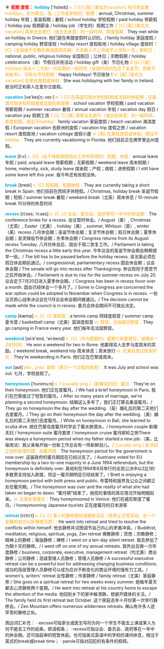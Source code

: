 ☀ <font color="red">**假期 度假：**</font>
<font color="sky blue">**holiday**</font> ['hɒlədɪ] 
<font color="orange">n. 1 [U] [英] [美式为vacation] 也可用复数holidays，亦为英式，指（工作或学校的）假期：</font>annual, Christmas, summer holiday 年假；圣诞假期；暑假 / school holiday 学校假期 / paid holiday 带薪假 / holiday pay 假期薪金 / holiday job（学生的）假期工作 <font color="orange">2 [C] [英] [美式为vacation] 离家出去旅行（或出去休息）的一段时间，即度假期：</font>They met while on holiday in Greece. 他们是在希腊度假时认识的。/ family holiday 家庭度假 / camping holiday 野营度假 / holiday resort 度假胜地 / holiday village 度假村 <font color="orange">3 [C]（尤指由于宗教庆典或国家庆典）大多数人不上班或不上学的一天，即假日：</font>national, public, religious holiday 全国假日；公休日；宗教假期 / holiday celebrations（美）节假日庆祝活动 / holiday gift（美）节日礼物 <font color="orange">4 [pl.] [美] holidays 指从十二月到一月前期的一段时间（该段时间内包含了圣诞节，修殿节和新年），可称为节日假期：</font>Happy Holidays! 节日愉快！<font color="orange">vi. [英] [美式为vacation] 在某处度假或休假：</font>She was holidaying with her family in Ireland. 她当时正和家人在爱尔兰度假。

<font color="sky blue">**vacation**</font> [və'keɪʃn; veɪ-] 
<font color="orange">n. 1 [C] 在英国可指大学的假期或法庭的休庭期；在美国可指学校的假期或法庭的休庭期：</font>school vacation 学校假期 / paid vacation 带薪假期 / summer vacation 暑假 / annual vacation 年假 / vacation day 假日 / vacation pay 假期工资 <font color="orange">2 [U, C] [美] 离家出去旅行（或出去休息）的一段时间，即度假期，相当于holiday：</font>family vacation 家庭度假 / beach vacation 海滨度假 / European vacation 去欧洲的度假 / vacation trip 度假之旅 / vacation resort 度假胜地 / vacation cottage 度假小屋 <font color="orange">vi. [美] 在某处度假或休假，相当于holiday：</font>They are currently vacationing in Florida. 他们目前正在佛罗里达州度假。

<font color="sky blue">**leave**</font> [li:v] 
<font color="orange">n. [U]（由于特殊原因而从工作中获得的）假期，休假：</font>annual leave 年假 / paid, unpaid leave 带薪假期；无薪假期 / weekend leave 周末假期 / home, maternity, sick, study leave 探亲假；产假；病假；进修假期 / I still have some leave left this year. 我今年还有些假没休。

<font color="sky blue">**break**</font> [breɪk] 
<font color="orange">n. [C] 短假期，短期休假：</font>They are currently taking a short break in Spain. 他们目前在西班牙休短假。/ Christmas, holiday break 圣诞节假期；短假 / summer break 暑假 / weekend break（尤英）周末休息 / 10-minute break 10分钟的休息时间
           
<font color="sky blue">**recess**</font> [rɪˈses; ˈri:ses]
<font color="orange">n. [C, U] 议会、委员会、政府等在一年中的休会期：</font>The conference broke for a recess. 会议暂时休会。/ August（美）, Christmas（尤英）, Easter（尤美）, holiday（美）, summer, Whitsun（英）, winter（美）recess 八月休会期；圣诞节休会期；复活节休会期；假日休会期；夏季休会期；圣灵降临节休会期；冬季休会期 / Congress returns from its August recess Tuesday. 八月份休会后，国会于周二恢复工作。/ Parliament is taking the Christmas recess a little early this year. 今年议会的圣诞节休会期会稍稍提早一些。/ The bill has to be passed before the holiday recess. 该法案必须在假日休会期前通过。/ congressional, parliamentary recess 国会休会期；议会休会期 / The senate will go into recess after Thanksgiving. 参议院将于感恩节之后开始休会。/ Parliament is due to rise for the summer recess on July 20. 议会定于7月20日进入夏季休会期。/ Congress has been in recess fovor over a month. 国会已经休会一个多月了。/ Some in Congress are concerned the war option could be adopted in November when Congress is in recess. 一些议员担心战争决议会在11月议会休会期间被通过。/ The decision cannot be made while the council is in recess. 委员会休会期间不可做出决定。         

<font color="sky blue">**camp**</font> [kæmp] 
<font color="orange">n. [C, U] 度假营：</font>a tennis camp 网球度假营 / summer camp 夏令营 / basketball camp（尤美）篮球度假营 <font color="orange">vi. 野营，尤指假日野营：</font>They go camping in France every year. 他们每年去法国野营。

<font color="sky blue">**weekend**</font> [wi:k'end, 'wi:kend] 
<font color="orange">n. [C]（作为假期的）星期六和星期日，或略长一点的时间：</font>He won a weekend for two in Rome. 他赢得双人去罗马度周末的奖励。/ weekend break, weekend trip 周末休息；周末旅行 <font color="orange">vi. 在某处度过周末时光：</font>They’re weekending in Paris. 他们正在巴黎度周末。

<font color="sky blue">**out**</font> [aʊt] 
<font color="orange">adv., prep. 放假（表示一个过程的结束）：</font>It was July and school was out. 七月，学校放假了。
                     
<font color="sky blue">**honeymoon**</font> [ˈhʌnimu:n]
<font color="orange">n. 1 [usually sing.]（新婚夫妇的）蜜月：</font>They're on their honeymoon. 他们正在度蜜月。/ We had a brief honeymoon in Paris. 我们在巴黎度过了短暂的蜜月。/ After so many years of marriage, we're planning a second honeymoon. 结婚这么多年了，我们正打算去重温蜜月。/ They go on honeymoon the day after the wedding.（英）婚礼后的第二天他们去度蜜月。/ They go on their honeymoon the day after the wedding.（美）婚礼后的第二天他们去度蜜月。/ While on honeymoon in Bali, she learned to scuba dive. 她在巴厘岛度蜜月时学会了戴水肺潜水。/ honeymoon couple 新婚夫妇 / honeymoon suite 蜜月套房 / honeymoon cruise 蜜月邮轮之旅There was always a honeymoon period when my father started a new job.（美，比喻用法）我父亲每开始一份新工作总会有一阵新鲜劲儿。<font color="orange">2 [usually sing.] 新活动之初的和谐时期，如蜜月期：</font>The honeymoon period for the government is now over. 这届政府的蜜月期现在已经过去了。/ Austrians voted for EU membership by a two-to-one majority in a June 1994 referendum, but the honeymoon is definitely over. 奥地利在1994年6月举行的全民公决中以2比1的多数票支持加入欧盟，但这一蜜月期明显已经结束了。/ Brett is enjoying a honeymoon period with both press and public. 布雷特和报界及公众之间都正处在蜜月期。/ The honeymoon was over and the reality of what she had taken on began to dawn. "蜜月期"结束了，她揽的事情的真实情况开始明朗起来。<font color="orange">vi. 去某处度蜜月：</font>They honeymooned in Venice. 他们在威尼斯度了蜜月。/ honeymooning Japanese tourists 正在度蜜月的日本游客
 
<font color="sky blue">**retreat**</font> [rɪˈtri:t]
<font color="orange">n. [U, C] 某人的静修期间或静修活动（其停止日常活动，去一个安静的地方以祈祷或沉思）：</font>He went into retreat and tried to resolve the conflicts within himself. 他去静修并试图调节自己内心的矛盾冲突。/ Buddhist, meditation, religious, spiritual, yoga, Zen retreat 佛教静修；冥想；宗教静修；精神上的静修；瑜伽静修；禅修 / I went on a ten-day silent retreat. 我去参加了为期十天的静修。/ I went off on one of my annual retreats. 我外出去做一次年度静修 / business, corporate, executive, management retreat（均尤美）商业静修；公司静修；高级管理人员静修；管理人员静修 / A successful executive retreat can be a powerful tool for addressing changing business conditions. 成功的高级管理人员静修可以成为应对不断变化的商业环境的强有力工具。/ women's, writers' retreat 女性静修；作家静修 / family retreat（尤美）家庭静修 / She goes on a spiritual retreat for two weeks every summer. 她每年夏天都去心灵静修两个星期。/ He went into retreat at his country home to escape the attention of the media. 他回到乡下的家中躲清静，想避开媒体的关注。/ The family held its first retreat last October. 这个家庭去年十月份第一次举行静修会。/ Zen Mountain offers numerous wilderness retreats. 禅山有许多人迹罕至的静修之处。
 
周边词汇补充：
· excuse可指家长或医生写的为何一个学生不能去上课或某人为何不能去工作的纸条，即请假条；
· recess可指议会、委员会、政府等在一年中的休会期。还可指庭审的短暂休庭。也可指美式英语中的学校的课间休息，相当于英式的break或break time；
· parole可指对囚犯的有条件的假释。

